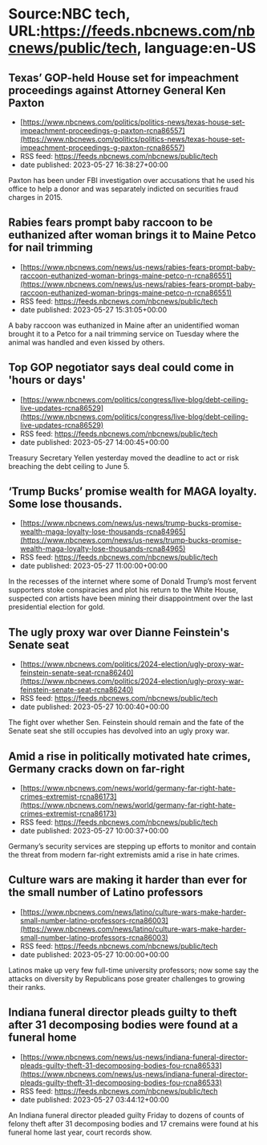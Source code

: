 # Source:NBC tech, URL:https://feeds.nbcnews.com/nbcnews/public/tech, language:en-US

## Texas’ GOP-held House set for impeachment proceedings against Attorney General Ken Paxton
 - [https://www.nbcnews.com/politics/politics-news/texas-house-set-impeachment-proceedings-g-paxton-rcna86557](https://www.nbcnews.com/politics/politics-news/texas-house-set-impeachment-proceedings-g-paxton-rcna86557)
 - RSS feed: https://feeds.nbcnews.com/nbcnews/public/tech
 - date published: 2023-05-27 16:38:27+00:00

Paxton has been under FBI investigation over accusations that he used his office to help a donor and was separately indicted on securities fraud charges in 2015.

## Rabies fears prompt baby raccoon to be euthanized after woman brings it to Maine Petco for nail trimming
 - [https://www.nbcnews.com/news/us-news/rabies-fears-prompt-baby-raccoon-euthanized-woman-brings-maine-petco-n-rcna86551](https://www.nbcnews.com/news/us-news/rabies-fears-prompt-baby-raccoon-euthanized-woman-brings-maine-petco-n-rcna86551)
 - RSS feed: https://feeds.nbcnews.com/nbcnews/public/tech
 - date published: 2023-05-27 15:31:05+00:00

A baby raccoon was euthanized in Maine after an unidentified woman brought it to a Petco for a nail trimming service on Tuesday where the animal was handled and even kissed by others.

## Top GOP negotiator says deal could come in 'hours or days'
 - [https://www.nbcnews.com/politics/congress/live-blog/debt-ceiling-live-updates-rcna86529](https://www.nbcnews.com/politics/congress/live-blog/debt-ceiling-live-updates-rcna86529)
 - RSS feed: https://feeds.nbcnews.com/nbcnews/public/tech
 - date published: 2023-05-27 14:00:45+00:00

Treasury Secretary Yellen yesterday moved the deadline to act or risk breaching the debt ceiling to June 5.

## ‘Trump Bucks’ promise wealth for MAGA loyalty. Some lose thousands.
 - [https://www.nbcnews.com/news/us-news/trump-bucks-promise-wealth-maga-loyalty-lose-thousands-rcna84965](https://www.nbcnews.com/news/us-news/trump-bucks-promise-wealth-maga-loyalty-lose-thousands-rcna84965)
 - RSS feed: https://feeds.nbcnews.com/nbcnews/public/tech
 - date published: 2023-05-27 11:00:00+00:00

In the recesses of the internet where some of Donald Trump’s most fervent supporters stoke conspiracies and plot his return to the White House, suspected con artists have been mining their disappointment over the last presidential election for gold.

## The ugly proxy war over Dianne Feinstein's Senate seat
 - [https://www.nbcnews.com/politics/2024-election/ugly-proxy-war-feinstein-senate-seat-rcna86240](https://www.nbcnews.com/politics/2024-election/ugly-proxy-war-feinstein-senate-seat-rcna86240)
 - RSS feed: https://feeds.nbcnews.com/nbcnews/public/tech
 - date published: 2023-05-27 10:00:40+00:00

The fight over whether Sen. Feinstein should remain and the fate of the Senate seat she still occupies has devolved into an ugly proxy war.

## Amid a rise in politically motivated hate crimes, Germany cracks down on far-right
 - [https://www.nbcnews.com/news/world/germany-far-right-hate-crimes-extremist-rcna86173](https://www.nbcnews.com/news/world/germany-far-right-hate-crimes-extremist-rcna86173)
 - RSS feed: https://feeds.nbcnews.com/nbcnews/public/tech
 - date published: 2023-05-27 10:00:37+00:00

Germany’s security services are stepping up efforts to monitor and contain the threat from modern far-right extremists amid a rise in hate crimes.

## Culture wars are making it harder than ever for the small number of Latino professors
 - [https://www.nbcnews.com/news/latino/culture-wars-make-harder-small-number-latino-professors-rcna86003](https://www.nbcnews.com/news/latino/culture-wars-make-harder-small-number-latino-professors-rcna86003)
 - RSS feed: https://feeds.nbcnews.com/nbcnews/public/tech
 - date published: 2023-05-27 10:00:00+00:00

Latinos make up very few full-time university professors; now some say the attacks on diversity by Republicans pose greater challenges to growing their ranks.

## Indiana funeral director pleads guilty to theft after 31 decomposing bodies were found at a funeral home
 - [https://www.nbcnews.com/news/us-news/indiana-funeral-director-pleads-guilty-theft-31-decomposing-bodies-fou-rcna86533](https://www.nbcnews.com/news/us-news/indiana-funeral-director-pleads-guilty-theft-31-decomposing-bodies-fou-rcna86533)
 - RSS feed: https://feeds.nbcnews.com/nbcnews/public/tech
 - date published: 2023-05-27 03:44:12+00:00

An Indiana funeral director pleaded guilty Friday to dozens of counts of felony theft after 31 decomposing bodies and 17 cremains were found at his funeral home last year, court records show.

